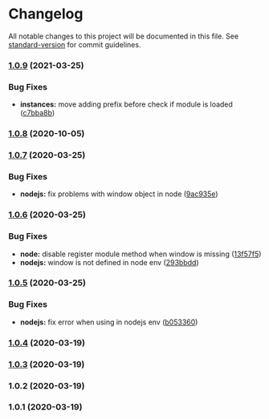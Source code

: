 # Changelog

All notable changes to this project will be documented in this file. See [standard-version](https://github.com/conventional-changelog/standard-version) for commit guidelines.

### [1.0.9](https://github.com/filestack/filestack-loader-js/compare/v1.0.8...v1.0.9) (2021-03-25)


### Bug Fixes

* **instances:** move adding prefix before check if module is loaded ([c7bba8b](https://github.com/filestack/filestack-loader-js/commit/c7bba8bb18ea33b0862292fb96557fd6d5a67023))

### [1.0.8](https://github.com/filestack/filestack-loader-js/compare/v1.0.7...v1.0.8) (2020-10-05)

### [1.0.7](https://github.com/filestack/filestack-loader-js/compare/v1.0.6...v1.0.7) (2020-03-25)


### Bug Fixes

* **nodejs:** fix problems with window object in node ([9ac935e](https://github.com/filestack/filestack-loader-js/commit/9ac935ecf1093c559497ef5d449bf6e28ab6ed51))

### [1.0.6](https://github.com/filestack/filestack-loader-js/compare/v1.0.5...v1.0.6) (2020-03-25)


### Bug Fixes

* **node:** disable register module method when window is missing ([13f57f5](https://github.com/filestack/filestack-loader-js/commit/13f57f5da2f12cad91e92e3375bd356262e667ff))
* **nodejs:** window is not defined in node env ([293bbdd](https://github.com/filestack/filestack-loader-js/commit/293bbddcaa4665d6402ddb884253e9ab93c752ef))

### [1.0.5](https://github.com/filestack/filestack-loader-js/compare/v1.0.4...v1.0.5) (2020-03-25)


### Bug Fixes

* **nodejs:** fix error when using in nodejs env ([b053360](https://github.com/filestack/filestack-loader-js/commit/b053360da56c3c9a97c5bee16b860ff6faf06995))

### [1.0.4](https://github.com/filestack/filestack-loader-js/compare/v1.0.3...v1.0.4) (2020-03-19)

### [1.0.3](https://github.com/filestack/filestack-loader-js/compare/v1.0.2...v1.0.3) (2020-03-19)

### 1.0.2 (2020-03-19)

### 1.0.1 (2020-03-19)
